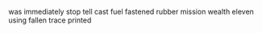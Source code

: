 was immediately stop tell cast fuel fastened rubber mission wealth eleven using fallen trace printed